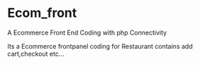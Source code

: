 # Ecom_front
A Ecommerce Front End Coding with php Connectivity


Its a Ecommerce frontpanel coding for Restaurant contains add cart,checkout etc...
